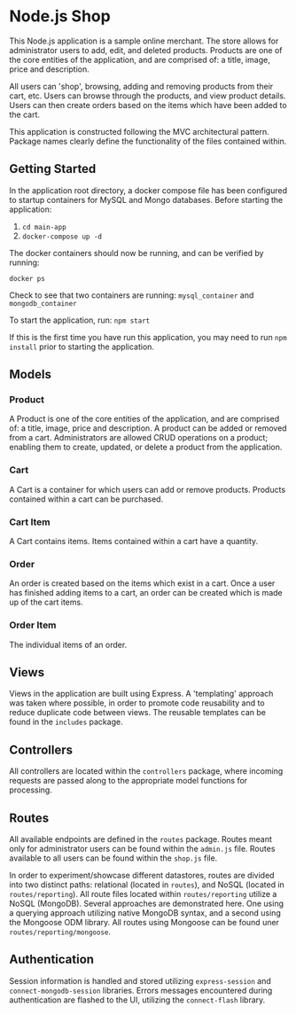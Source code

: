 # Node.js Shop

This Node.js application is a sample online merchant. The store allows for administrator users to add, edit, and deleted products. Products
are one of the core entities of the application, and are comprised of: a title, image, price and description. 

All users can 'shop', browsing, adding and removing products from their cart, etc. Users can browse through the products, and view product details.
Users can then create orders based on the items which have been added to the cart.

This application is constructed following the MVC architectural pattern. Package names clearly define the functionality of the files contained within.

## Getting Started
In the application root directory, a docker compose file has been configured to startup containers for MySQL and Mongo databases. Before
starting the application:
1. `cd main-app` 
1. `docker-compose up -d` 

The docker containers should now be running, and can be verified by running:

`docker ps`

Check to see that two containers are running: `mysql_container` and `mongodb_container`

To start the application, run: `npm start`

If this is the first time you have run this application, you may need to run `npm install` prior to starting the application.
## Models
### Product
A Product is one of the core entities of the application, and are comprised of: a title, image, price and description. A product can be added
or removed from a cart. Administrators are allowed CRUD operations on a product; enabling them to create, updated, or delete a product from 
the application.  
### Cart
A Cart is a container for which users can add or remove products. Products contained within a cart can be purchased.
### Cart Item
A Cart contains items. Items contained within a cart have a quantity.
### Order
An order is created based on the items which exist in a cart. Once a user has finished adding items to a cart, an order can be created which
is made up of the cart items.
### Order Item
The individual items of an order.

## Views
Views in the application are built using Express. A 'templating' approach was taken where possible, in order to promote code reusability and 
to reduce duplicate code between views. The reusable templates can be found in the `includes` package.

## Controllers
All controllers are located within the `controllers` package, where incoming requests are passed along to the appropriate model functions for
processing.

## Routes
All available endpoints are defined in the `routes` package. Routes meant only for administrator users can be found within the `admin.js` 
file. Routes available to all users can be found within the `shop.js` file. 

In order to experiment/showcase different datastores, routes are divided into two distinct paths: relational (located in `routes`), and NoSQL
(located in `routes/reporting`). All route files located within `routes/reporting` utilize a NoSQL (MongoDB). Several approaches are demonstrated
here. One using a querying approach utilizing native MongoDB syntax, and a second using the Mongoose ODM library. All routes using Mongoose
can be found uner `routes/reporting/mongoose`.

## Authentication
Session information is handled and stored utilizing `express-session` and `connect-mongodb-session` libraries. Errors messages encountered
during authentication are flashed to the UI, utilizing the `connect-flash` library.